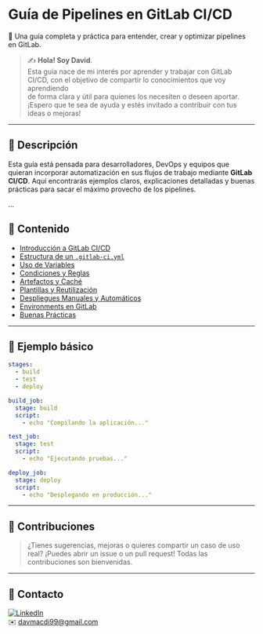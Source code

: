 # Guía de Pipelines en GitLab CI/CD

🚀 Una guía completa y práctica para entender, crear y optimizar pipelines en GitLab.

> ✍️ **Hola! Soy David**.  
> Esta guía nace de mi interés por aprender y trabajar con GitLab CI/CD, con el objetivo de compartir lo
> conocimientos que voy aprendiendo  
> de forma clara y útil para quienes los necesiten o deseen aportar. 
> ¡Espero que te sea de ayuda y estés invitado a contribuir con tus ideas o mejoras!

---

## 📘 Descripción

Esta guía está pensada para desarrolladores, DevOps y equipos que quieran incorporar automatización en sus flujos de trabajo mediante **GitLab CI/CD**. Aquí encontrarás ejemplos claros, explicaciones detalladas y buenas prácticas para sacar el máximo provecho de los pipelines.

...

## 📂 Contenido

- [Introducción a GitLab CI/CD](#introducción-a-gitlab-cicd)
- [Estructura de un `.gitlab-ci.yml`](#estructura-de-un-gitlab-ciyml)
- [Uso de Variables](#uso-de-variables)
- [Condiciones y Reglas](#condiciones-y-reglas)
- [Artefactos y Caché](#artefactos-y-caché)
- [Plantillas y Reutilización](#plantillas-y-reutilización)
- [Despliegues Manuales y Automáticos](#despliegues-manuales-y-automáticos)
- [Environments en GitLab](#environments-en-gitlab)
- [Buenas Prácticas](#buenas-prácticas)

---

## 📄 Ejemplo básico

```yaml
stages:
  - build
  - test
  - deploy

build_job:
  stage: build
  script:
    - echo "Compilando la aplicación..."

test_job:
  stage: test
  script:
    - echo "Ejecutando pruebas..."

deploy_job:
  stage: deploy
  script:
    - echo "Desplegando en producción..."

```
---

## 🙌 Contribuciones
> ¿Tienes sugerencias, mejoras o quieres compartir un caso de uso real?
> ¡Puedes abrir un issue o un pull request! Todas las contribuciones son bienvenidas.
> 
---

## 🔗 Contacto

[![LinkedIn](https://img.shields.io/badge/LinkedIn-David%20Macias-blue?logo=linkedin&style=flat-square)](https://www.linkedin.com/in/davidmaciasdiaz/)  
✉️ davmacdi99@gmail.com








